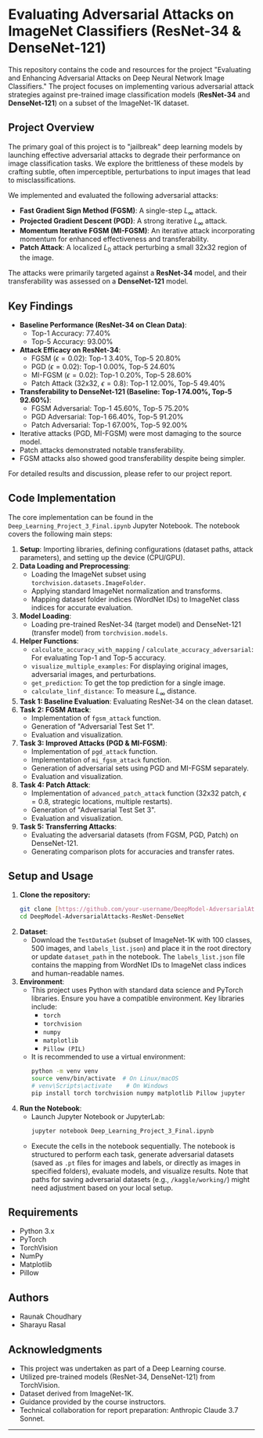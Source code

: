 # Evaluating Adversarial Attacks on ImageNet Classifiers (ResNet-34 & DenseNet-121)

This repository contains the code and resources for the project "Evaluating and Enhancing Adversarial Attacks on Deep Neural Network Image Classifiers." The project focuses on implementing various adversarial attack strategies against pre-trained image classification models (**ResNet-34** and **DenseNet-121**) on a subset of the ImageNet-1K dataset.

## Project Overview

The primary goal of this project is to "jailbreak" deep learning models by launching effective adversarial attacks to degrade their performance on image classification tasks. We explore the brittleness of these models by crafting subtle, often imperceptible, perturbations to input images that lead to misclassifications.

We implemented and evaluated the following adversarial attacks:
* **Fast Gradient Sign Method (FGSM)**: A single-step $L_{\infty}$ attack.
* **Projected Gradient Descent (PGD)**: A strong iterative $L_{\infty}$ attack.
* **Momentum Iterative FGSM (MI-FGSM)**: An iterative attack incorporating momentum for enhanced effectiveness and transferability.
* **Patch Attack**: A localized $L_0$ attack perturbing a small 32x32 region of the image.

The attacks were primarily targeted against a **ResNet-34** model, and their transferability was assessed on a **DenseNet-121** model.

## Key Findings

* **Baseline Performance (ResNet-34 on Clean Data)**:
    * Top-1 Accuracy: 77.40%
    * Top-5 Accuracy: 93.00%
* **Attack Efficacy on ResNet-34**:
    * FGSM ($\epsilon=0.02$): Top-1 3.40%, Top-5 20.80% 
    * PGD ($\epsilon=0.02$): Top-1 0.00%, Top-5 24.60%
    * MI-FGSM ($\epsilon=0.02$): Top-1 0.20%, Top-5 28.60%
    * Patch Attack (32x32, $\epsilon=0.8$): Top-1 12.00%, Top-5 49.40%
* **Transferability to DenseNet-121 (Baseline: Top-1 74.00%, Top-5 92.60%)**:
    * FGSM Adversarial: Top-1 45.60%, Top-5 75.20%
    * PGD Adversarial: Top-1 66.40%, Top-5 91.20%
    * Patch Adversarial: Top-1 67.00%, Top-5 92.00%
* Iterative attacks (PGD, MI-FGSM) were most damaging to the source model.
* Patch attacks demonstrated notable transferability.
* FGSM attacks also showed good transferability despite being simpler.

For detailed results and discussion, please refer to our project report.

## Code Implementation

The core implementation can be found in the `Deep_Learning_Project_3_Final.ipynb` Jupyter Notebook. The notebook covers the following main steps:

1.  **Setup**: Importing libraries, defining configurations (dataset paths, attack parameters), and setting up the device (CPU/GPU).
2.  **Data Loading and Preprocessing**:
    * Loading the ImageNet subset using `torchvision.datasets.ImageFolder`.
    * Applying standard ImageNet normalization and transforms.
    * Mapping dataset folder indices (WordNet IDs) to ImageNet class indices for accurate evaluation.
3.  **Model Loading**:
    * Loading pre-trained ResNet-34 (target model) and DenseNet-121 (transfer model) from `torchvision.models`.
4.  **Helper Functions**:
    * `calculate_accuracy_with_mapping` / `calculate_accuracy_adversarial`: For evaluating Top-1 and Top-5 accuracy.
    * `visualize_multiple_examples`: For displaying original images, adversarial images, and perturbations.
    * `get_prediction`: To get the top prediction for a single image.
    * `calculate_linf_distance`: To measure $L_{\infty}$ distance.
5.  **Task 1: Baseline Evaluation**: Evaluating ResNet-34 on the clean dataset.
6.  **Task 2: FGSM Attack**:
    * Implementation of `fgsm_attack` function.
    * Generation of "Adversarial Test Set 1".
    * Evaluation and visualization.
7.  **Task 3: Improved Attacks (PGD & MI-FGSM)**:
    * Implementation of `pgd_attack` function.
    * Implementation of `mi_fgsm_attack` function.
    * Generation of adversarial sets using PGD and MI-FGSM separately.
    * Evaluation and visualization.
8.  **Task 4: Patch Attack**:
    * Implementation of `advanced_patch_attack` function (32x32 patch, $\epsilon=0.8$, strategic locations, multiple restarts).
    * Generation of "Adversarial Test Set 3".
    * Evaluation and visualization.
9.  **Task 5: Transferring Attacks**:
    * Evaluating the adversarial datasets (from FGSM, PGD, Patch) on DenseNet-121.
    * Generating comparison plots for accuracies and transfer rates.

## Setup and Usage

1.  **Clone the repository:**
    ```bash
    git clone [https://github.com/your-username/DeepModel-AdversarialAttacks-ResNet-DenseNet.git](https://github.com/your-username/DeepModel-AdversarialAttacks-ResNet-DenseNet.git)
    cd DeepModel-AdversarialAttacks-ResNet-DenseNet
    ```
2.  **Dataset**:
    * Download the `TestDataSet` (subset of ImageNet-1K with 100 classes, 500 images, and `labels_list.json`) and place it in the root directory or update `dataset_path` in the notebook. The `labels_list.json` file contains the mapping from WordNet IDs to ImageNet class indices and human-readable names.
3.  **Environment**:
    * This project uses Python with standard data science and PyTorch libraries. Ensure you have a compatible environment. Key libraries include:
        * `torch`
        * `torchvision`
        * `numpy`
        * `matplotlib`
        * `Pillow (PIL)`
    * It is recommended to use a virtual environment:
        ```bash
        python -m venv venv
        source venv/bin/activate  # On Linux/macOS
        # venv\Scripts\activate    # On Windows
        pip install torch torchvision numpy matplotlib Pillow jupyter
        ```
4.  **Run the Notebook**:
    * Launch Jupyter Notebook or JupyterLab:
        ```bash
        jupyter notebook Deep_Learning_Project_3_Final.ipynb
        ```
    * Execute the cells in the notebook sequentially. The notebook is structured to perform each task, generate adversarial datasets (saved as `.pt` files for images and labels, or directly as images in specified folders), evaluate models, and visualize results. Note that paths for saving adversarial datasets (e.g., `/kaggle/working/`) might need adjustment based on your local setup.

## Requirements

* Python 3.x
* PyTorch
* TorchVision
* NumPy
* Matplotlib
* Pillow

## Authors

* Raunak Choudhary
* Sharayu Rasal

## Acknowledgments

* This project was undertaken as part of a Deep Learning course.
* Utilized pre-trained models (ResNet-34, DenseNet-121) from TorchVision.
* Dataset derived from ImageNet-1K.
* Guidance provided by the course instructors.
* Technical collaboration for report preparation: Anthropic Claude 3.7 Sonnet.

-----
